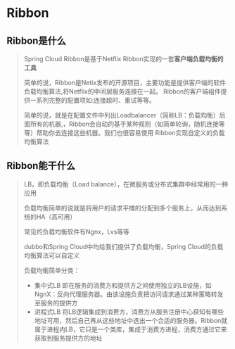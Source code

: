 # Ribbon

## Ribbon是什么

> Spring Cloud Ribbon是基于Netflix Ribbon实现的一套**客户端负载均衡的工具**
>
> 简单的说，Ribbon是Netⅸ发布的开源项目，主要功能是提供客户端的软件负载均衡算法,将Netflix的中间层服务连接在一起。 Ribbon的客户端组件提供一系列完整的配置项如:连接超时、重试等等。
>
> 简单的说，就是在配置文件中列出Loadbalancer（简称LB：负载均衡）后面所有的机器,，Ribbon会自动的基于某种规则（如简单轮询，随机连接等等）帮助你去连接这些机器。我们也很容易使用 Ribbon实现自定义的负载均衡算法



## Ribbon能干什么

> LB，即负载均衡（Load balance），在微服务或分布式集群中经常用的一种应用
>
> 负载均衡简单的说就是将用户的请求平摊的分配到多个服务上，从而达到系统的HA（高可用）
>
> 常见的负载均衡软件有Ngnx，Lvs等等
>
> dubbo和Spring Cloud中均给我们提供了负载均衡，Spring Cloud的负载均衡算法可以自定义
>
> 负载均衡简单分类：
>
> - 集中式LB
>   即在服务的消费方和提供方之间使用独立的LB设施，如NgnX：反向代理服务器。由该设施负责把访问请求通过某种策略转发至服务的提供方
> - 进程式LB
>   将LB逻辑集成到消费方，消费方从服务注册中心获知有哪些地址可用，然后自己再从这些地址中选出一个合适的服务器。Ribbon就属于进程内LB，它只是一个类库，集成于消费方进程，消费方通过它来获取到服务提供方的地址

